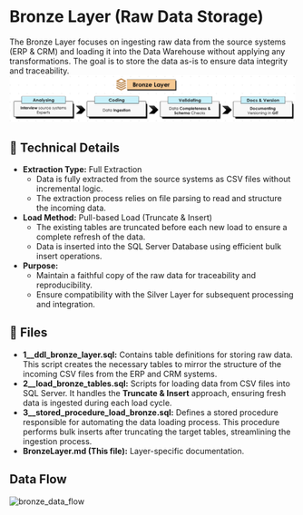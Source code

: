 # Bronze Layer (Raw Data Storage)
The Bronze Layer focuses on ingesting raw data from the source systems (ERP & CRM) and loading it into the Data Warehouse without applying any transformations. The goal is to store the data as-is to ensure data integrity and traceability.
![bronze_process](imgs/bronze_process.PNG)

## 📌 Technical Details

- **Extraction Type:** Full Extraction
    - Data is fully extracted from the source systems as CSV files without incremental logic.
    - The extraction process relies on file parsing to read and structure the incoming data.
- **Load Method:** Pull-based Load (Truncate & Insert)
    - The existing tables are truncated before each new load to ensure a complete refresh of the data.
    - Data is inserted into the SQL Server Database using efficient bulk insert operations.
- **Purpose:**
  - Maintain a faithful copy of the raw data for traceability and reproducibility.
  - Ensure compatibility with the Silver Layer for subsequent processing and integration.

## 📁 Files

- **1__ddl_bronze_layer.sql:** Contains table definitions for storing raw data. This script creates the necessary tables to mirror the structure of the incoming CSV files from the ERP and CRM systems.
- **2__load_bronze_tables.sql:** Scripts for loading data from CSV files into SQL Server. It handles the **Truncate & Insert** approach, ensuring fresh data is ingested during each load cycle.
- **3__stored_procedure_load_bronze.sql:** Defines a stored procedure responsible for automating the data loading process. This procedure performs bulk inserts after truncating the target tables, streamlining the ingestion process.
- **BronzeLayer.md (This file):** Layer-specific documentation.

## Data Flow
![bronze_data_flow](img/bronze_data_flow)
